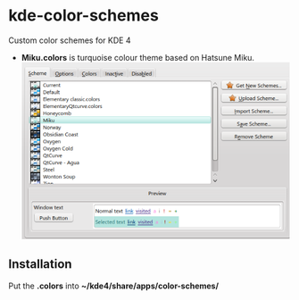 kde-color-schemes
=================

Custom color schemes for KDE 4

* **Miku.colors** is turquoise colour theme based on Hatsune Miku.
  ![Miku Screenshot](/screenshots/Miku.png "Optional title")

Installation
------------

Put the **.colors** into **~/kde4/share/apps/color-schemes/**

